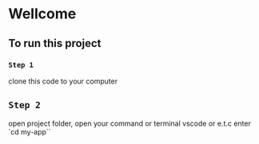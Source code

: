 # Wellcome
## To run this project
### ` Step 1 `
clone this code to your computer
## ` Step 2 `
open project folder, open your command or terminal vscode or e.t.c 
enter `cd my-app``
